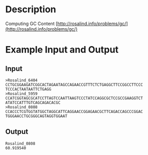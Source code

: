Description
===========

Computing GC Content [http://rosalind.info/problems/gc/](http://rosalind.info/problems/gc/)

Example Input and Output
========================

Input
-----

    >Rosalind_6404
    CCTGCGGAAGATCGGCACTAGAATAGCCAGAACCGTTTCTCTGAGGCTTCCGGCCTTCCC
    TCCCACTAATAATTCTGAGG
    >Rosalind_5959
    CCATCGGTAGCGCATCCTTAGTCCAATTAAGTCCCTATCCAGGCGCTCCGCCGAAGGTCT
    ATATCCATTTGTCAGCAGACACGC
    >Rosalind_0808
    CCACCCTCGTGGTATGGCTAGGCATTCAGGAACCGGAGAACGCTTCAGACCAGCCCGGAC
    TGGGAACCTGCGGGCAGTAGGTGGAAT

Output
------

    Rosalind_0808
    60.919540
